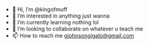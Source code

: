 - 👋 Hi, I’m @kingofmuff
- 👀 I’m interested in anything just wanna
- 🌱 I’m currently learning nothing lol
- 💞️ I’m looking to collaborate on whatever u teach me
- 📫 How to reach me gjohnsongigalo@gmail.com 

<!---
kingofmuff/kingofmuff is a ✨ special ✨ repository because its `README.md` (this file) appears on your GitHub profile.
You can click the Preview link to take a look at your changes.
--->
